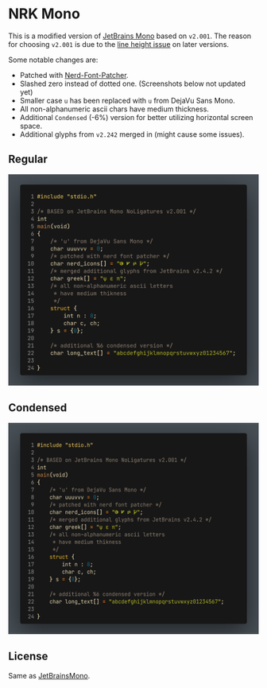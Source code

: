 # NRK Mono

This is a modified version of [JetBrains Mono](https://github.com/JetBrains/JetBrainsMono)
based on `v2.001`. The reason for choosing `v2.001` is due to the
[line height issue](https://github.com/JetBrains/JetBrainsMono/issues/334)
on later versions.

Some notable changes are:

* Patched with [Nerd-Font-Patcher](https://github.com/N-R-K/nerd-font-patcher).
* Slashed zero instead of dotted one. (Screenshots below not updated yet)
* Smaller case `u` has been replaced with `u` from DejaVu Sans Mono.
* All non-alphanumeric ascii chars have medium thickness.
* Additional `Condensed` (-6%) version for better utilizing horizontal screen space.
* Additional glyphs from `v2.242` merged in (might cause some issues).

## Regular

![Regular](NRK-Mono.png)

## Condensed

![Condensed](NRK-Condensed.png)

## License

Same as [JetBrainsMono](https://github.com/JetBrains/JetBrainsMono/blob/master/OFL.txt).
